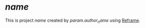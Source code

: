 $name$
===============

This is project $name$ created by $param.author_name$ using [Reframe](https://github.com/anvie/reframe).

